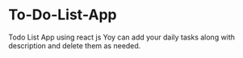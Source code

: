 # To-Do-List-App
Todo List App using react js
Yoy can add your daily tasks along with description and delete them as needed.
